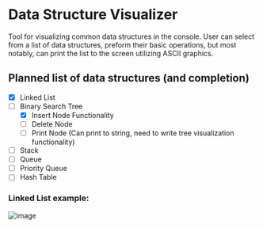 # Data Structure Visualizer

Tool for visualizing common data structures in the console. User can select from a list of data structures, preform their basic operations,
but most notably, can print the list to the screen utilizing ASCII graphics. 

## Planned list of data structures (and completion)

- [X] Linked List
- [ ] Binary Search Tree
    - [X] Insert Node Functionality
    - [ ] Delete Node
    - [ ] Print Node (Can print to string, need to write tree visualization functionality)
- [ ] Stack
- [ ] Queue 
- [ ] Priority Queue
- [ ] Hash Table

### Linked List example:
![image](https://user-images.githubusercontent.com/71796549/149648233-729d8a35-f9b0-4e1b-b025-dc315596c78f.png)
